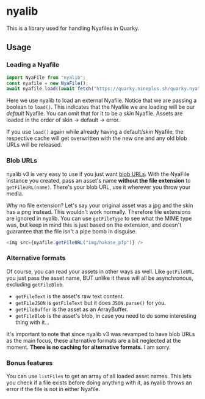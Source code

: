 # nyalib

This is a library used for handling Nyafiles in Quarky.

## Usage

### Loading a Nyafile

```js
import NyaFile from "nyalib";
const nyafile = new NyaFile();
await nyafile.load((await fetch("https://quarky.nineplus.sh/quarky.nya")).arrayBuffer(), true);
```

Here we use nyalib to load an external Nyafile. Notice that we are passing a boolean to `load()`. This indicates that the Nyafile we are loading will be our *default* Nyafile. You can omit that for it to be a *skin* Nyafile. Assets are loaded in the order of skin -> default -> error.

If you use `load()` again while already having a default/skin Nyafile, the respective cache will get overwritten with the new one and any old blob URLs will be released.

### Blob URLs

nyalib v3 is very easy to use if you just want [blob URLs](https://www.w3.org/TR/FileAPI/#url). With the NyaFile instance you created, pass an asset's name **without the file extension** to `getFileURL(name)`. There's your blob URL, use it wherever you throw your media.

Why no file extension? Let's say your original asset was a jpg and the skin has a png instead. This wouldn't work normally. Therefore file extensions are ignored in nyalib. You can use `getFileType` to see what the MIME type was, but keep in mind this is just based on the extension, and doesn't guarantee that the file isn't a pipe bomb in disguise.

```js
<img src={nyafile.getFileURL("img/hakase_pfp")} />
```

### Alternative formats

Of course, you can read your assets in other ways as well. Like `getFileURL` you just pass the asset name, BUT unlike it these will all be asynchronous, excluding `getFileBlob`.

* `getFileText` is the asset's raw text content. 
* `getFileJSON` is `getFileText` but it does `JSON.parse()` for you.
* `getFileBuffer` is the asset as an ArrayBuffer.
* `getFileBlob` is the asset's blob, in case you need to do some interesting thing with it...

It's important to note that since nyalib v3 was revamped to have blob URLs as the main focus, these alternative formats are a bit neglected at the moment. **There is no caching for alternative formats.** I am sorry.

### Bonus features
You can use `listFiles` to get an array of all loaded asset names. This lets you check if a file exists before doing anything with it, as nyalib throws an error if the file is not in either Nyafile.